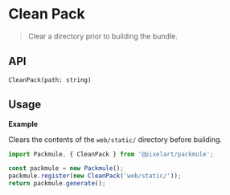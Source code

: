 # Clean Pack
> Clear a directory prior to building the bundle.

## API
`CleanPack(path: string)`

## Usage

**Example** 

Clears the contents of the `web/static/` directory before building.

```ts
import Packmule, { CleanPack } from '@pixelart/packmule';

const packmule = new Packmule();
packmule.register(new CleanPack('web/static/'));
return packmule.generate();
```
